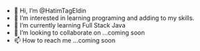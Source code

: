 - 👋 Hi, I’m @HatimTagEldin
- 👀 I’m interested in learning programing and adding to my skills.
- 🌱 I’m currently learning Full Stack Java
- 💞️ I’m looking to collaborate on ...coming soon
- 📫 How to reach me ...coming soon

<!---
HatimTagEldin/HatimTagEldin is a ✨ special ✨ repository because its `README.md` (this file) appears on your GitHub profile.
You can click the Preview link to take a look at your changes.
--->
